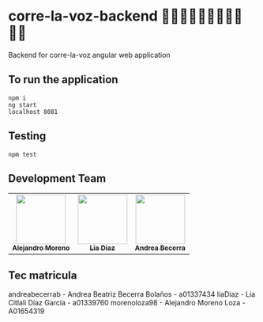 # corre-la-voz-backend 👋👋🏿👋🏽👋🏻👋🏾👋🏼
Backend for corre-la-voz angular web application

## To run the application
```
npm i
ng start
localhost 8081
```

## Testing 
```
npm test
```
## Development Team
<table>
   <tr>
    <td align="center"><a href="https://github.com/morenoloza98"><img src="https://avatars3.githubusercontent.com/u/45719935?s=400&v=4" width="100px;" alt=""/><br /><sub><b>Alejandro Moreno</b></sub></a><br /></td>
    <td align="center"><a href="https://github.com/liaDiaz"><img src="https://avatars2.githubusercontent.com/u/46771468?s=400&v=4" width="100px;" alt=""/><br /><sub><b>Lia Diaz</b></sub></a><br /></td>
    <td align="center"><a href="https://github.com/andreabecerrab"><img src="https://avatars3.githubusercontent.com/u/26441404?s=400&u=1f607cdcc6acd67da0b6a1d71012e88b03f72625&v=4" width="100px;" alt=""/><br /><sub><b>Andrea Becerra</b></sub></a><br /></td>
  </tr>
</table>

## Tec matricula

andreabecerrab - Andrea Beatriz Becerra Bolaños - a01337434
liaDiaz - Lia Citlali Díaz García - a01339760
morenoloza98 - Alejandro Moreno Loza - A01654319
